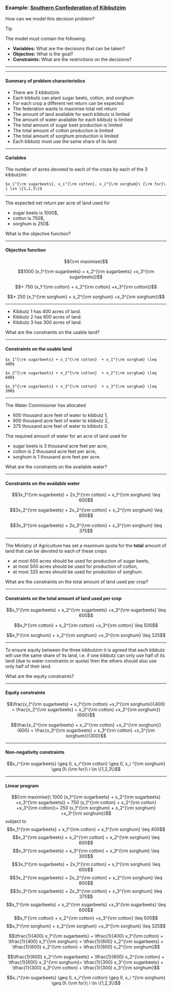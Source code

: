 ### Example: <a href="markdown-viewer.html?file=03-lecture/kibbutzim.md" data-preview-link>Southern Confederation of Kibbutzim <i class="fa-solid fa-magnifying-glass"></i></a>

How can we model this decision problem?

> [!TIP]
> The model must contain the following:
> - **Variables:** What are the decisions that can be taken?
> - **Objective:** What is the goal?
> - **Constraints:** What are the restrictions on the decisions?

---

---

#### Summary of problem characteristics ####

- There are 3 kibbutzim
- Each kibbutz can plant sugar beets, cotton, and sorghum
- For each crop a different net return can be expected 
- The federation wants to maximise total net return
- The amount of land available for each kibbutz is limited
- The amount of water available for each kibbutz is limited
- The total amount of sugar beet production is limited
- The total amount of cotton production is limited
- The total amount of sorghum production is limited
- Each kibbutz must use the same share of its land

---


#### Cariables ####

The number of acres devoted to each of the crops by each of the 3 kibbutzim:<!-- .element: class="fragment" data-fragment-index="1" -->

`$x_i^{\rm sugarbeets}, x_i^{\rm cotton}, x_i^{\rm sorghum}\ {\rm for}\ i \in \{1,2,3\}$` <!-- .element: class="fragment" data-fragment-index="1" -->

---


The expected net return per acre of land used for

- sugar beets is 1000$,
- cotton is 750$,
- sorghum is 250$.

What is the objective function?


---


#### Objective function ####

$${\rm maximise}$$ <!-- .element: class="fragment"  -->

$$1000 (x_1^{\rm sugarbeets} + x_2^{\rm sugarbeets} +x_3^{\rm sugarbeets})$$ <!-- .element: class="fragment"  -->

$$+ 750 (x_1^{\rm cotton} + x_2^{\rm cotton} +x_3^{\rm cotton})$$ <!-- .element: class="fragment"  -->

$$+ 250 (x_1^{\rm sorghum} + x_2^{\rm sorghum} +x_3^{\rm sorghum})$$ <!-- .element: class="fragment"  -->

---

- Kibbutz 1 has 400 acres of land.
- Kibbutz 2 has 600 acres of land.
- Kibbutz 3 has 300 acres of land.

What are the constraints on the usable land?

---

#### Constraints on the usable land ####

`$x_1^{\rm sugarbeets} + x_1^{\rm cotton}  + x_1^{\rm sorghum} \leq 400$` <!-- .element: class="fragment"  -->

`$x_2^{\rm sugarbeets} + x_2^{\rm cotton}  + x_2^{\rm sorghum} \leq 600$` <!-- .element: class="fragment"  -->

`$x_3^{\rm sugarbeets} + x_3^{\rm cotton}  + x_3^{\rm sorghum} \leq 300$` <!-- .element: class="fragment"  -->

---

The Water Commisioner has allocated

- 600 thousand acre feet of water to kibbutz 1,
- 800 thousand acre feet of water to kibbutz 2,
- 375 thousand acre feet of water to kibbutz 3.

The required amount of water for an acre of land used for

- sugar beets is 3 thousand acre feet per acre,
- cotton is 2 thousand acre feet per acre,
- sorghum is 1 thousand acre feet per acre.

What are the constraints on the available water?

---

#### Constraints on the available water ####

$$3x_1^{\rm sugarbeets} + 2x_1^{\rm cotton}  + x_1^{\rm sorghum} \leq 600$$ <!-- .element: class="fragment"  -->

$$3x_2^{\rm sugarbeets} + 2x_2^{\rm cotton}  + x_2^{\rm sorghum} \leq 800$$ <!-- .element: class="fragment"  -->

$$3x_3^{\rm sugarbeets} + 2x_3^{\rm cotton}  + x_3^{\rm sorghum} \leq 375$$ <!-- .element: class="fragment"  -->

---

The Ministry of Agriculture has set a maximum quota
for the **total** amount of land that can be devoted to each of
these crops

- at most 600 acres should be used for production of sugar beets,
- at most 500 acres should be used for production of cotton,
- at most 325 acres should be used for production of sorghum.

What are the constraints on the total amount of land used per crop?

---

#### Constraints on the total amount of land used per crop ####

$$x_1^{\rm sugarbeets} + x_2^{\rm sugarbeets} +x_3^{\rm sugarbeets} \leq 600$$ <!-- .element: class="fragment"  -->

$$x_1^{\rm cotton} + x_2^{\rm cotton} +x_3^{\rm cotton} \leq 500$$ <!-- .element: class="fragment"  -->

$$x_1^{\rm sorghum} + x_2^{\rm sorghum} +x_3^{\rm sorghum} \leq 325$$ <!-- .element: class="fragment"  -->

---

To ensure equity between the three kibbutzim it is agreed that each kibbutz will use the same share of its land, i.e. if one kibbutz can only use half of its land (due to water constraints or quota) then the others should also use only half of their land.

What are the equity constraints?


---

#### Equity constraints ####

$$\frac{x_1^{\rm sugarbeets} + x_1^{\rm cotton} +x_1^{\rm sorghum}}{400} = \frac{x_2^{\rm sugarbeets} + x_2^{\rm cotton} +x_2^{\rm sorghum}}{600}$$
 <!-- .element: class="fragment"  -->

$$\frac{x_2^{\rm sugarbeets} + x_2^{\rm cotton} +x_2^{\rm sorghum}}{600} =  \frac{x_3^{\rm sugarbeets} + x_3^{\rm cotton} +x_3^{\rm sorghum}}{300}$$
 <!-- .element: class="fragment"  -->

---


#### Non-negativity constraints ####

$$x_i^{\rm sugarbeets} \geq 0,  x_i^{\rm cotton} \geq 0,  x_i ^{\rm sorghum} \geq 0\ {\rm for}\ i \in \{1,2,3\}$$ <!-- .element: class="fragment"  -->


---

<!-- .slide: style="font-size:50%;"  -->

#### Linear program ####
<!-- .element: style="font-size:200%;"  -->

$${\rm maximise}\ 1000 (x_1^{\rm sugarbeets} + x_2^{\rm sugarbeets} +x_3^{\rm sugarbeets}) + 750 (x_1^{\rm cotton} + x_2^{\rm cotton} +x_3^{\rm cotton})+ 250 (x_1^{\rm sorghum} + x_2^{\rm sorghum} +x_3^{\rm sorghum})$$ 
subject to
$$x_1^{\rm sugarbeets} + x_1^{\rm cotton}  + x_1^{\rm sorghum} \leq 400$$
$$x_2^{\rm sugarbeets} + x_2^{\rm cotton}  + x_2^{\rm sorghum} \leq 600$$
$$x_3^{\rm sugarbeets} + x_3^{\rm cotton}  + x_3^{\rm sorghum} \leq 300$$
$$3x_1^{\rm sugarbeets} + 2x_1^{\rm cotton}  + x_1^{\rm sorghum} \leq 600$$
$$3x_2^{\rm sugarbeets} + 2x_2^{\rm cotton}  + x_2^{\rm sorghum} \leq 800$$ 
$$3x_3^{\rm sugarbeets} + 2x_3^{\rm cotton}  + x_3^{\rm sorghum} \leq 375$$
$$x_1^{\rm sugarbeets} + x_2^{\rm sugarbeets} +x_3^{\rm sugarbeets} \leq 600$$ 
$$x_1^{\rm cotton} + x_2^{\rm cotton} +x_3^{\rm cotton} \leq 500$$
$$x_1^{\rm sorghum} + x_2^{\rm sorghum} +x_3^{\rm sorghum} \leq 325$$

$$\tfrac{1}{400} x_1^{\rm sugarbeets} + \tfrac{1}{400} x_1^{\rm cotton} + \tfrac{1}{400} x_1^{\rm sorghum} = \tfrac{1}{600} x_2^{\rm sugarbeets} + \tfrac{1}{600} x_2^{\rm cotton} + \tfrac{1}{600} x_2^{\rm sorghum}$$

$$\tfrac{1}{600} x_2^{\rm sugarbeets} + \tfrac{1}{600} x_2^{\rm cotton} + \tfrac{1}{600} x_2^{\rm sorghum}= \tfrac{1}{300} x_3^{\rm sugarbeets} + \tfrac{1}{300} x_3^{\rm cotton} + \tfrac{1}{300} x_3^{\rm sorghum}$$

$$x_i^{\rm sugarbeets} \geq 0,  x_i^{\rm cotton} \geq 0,  x_i ^{\rm sorghum} \geq 0\ {\rm for}\ i \in \{1,2,3\}$$


